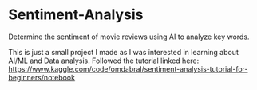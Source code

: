 # Sentiment-Analysis
Determine the sentiment of movie reviews using AI to analyze key words.

This is just a small project I made as I was interested in learning about AI/ML and Data analysis. 
Followed the tutorial linked here:
https://www.kaggle.com/code/omdabral/sentiment-analysis-tutorial-for-beginners/notebook
